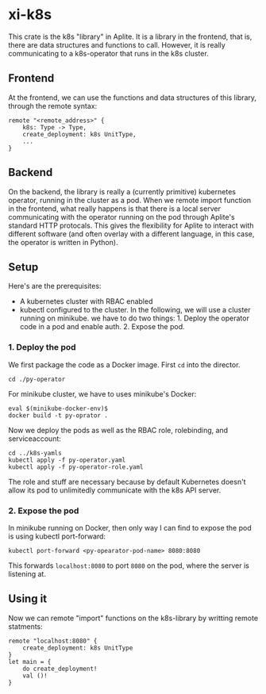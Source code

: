 # xi-k8s

This crate is the k8s "library" in Aplite. It is a library in the frontend, that is, there are data structures and 
functions to call. However, it is really communicating to a k8s-operator that runs in the k8s cluster.

## Frontend
At the frontend, we can use the functions and data structures of this library, through the remote syntax:

```
remote "<remote_address>" {
    k8s: Type -> Type,
    create_deployment: k8s UnitType,
    ...
}
```

## Backend
On the backend, the library is really a (currently primitive) kubernetes operator, running in the cluster as a pod. When we remote import function in the frontend, what really happens is that there is a local server communicating with the operator running on the pod through Aplite's standard HTTP protocals. This gives the flexibility for Aplite to interact with different software (and often overlay with a different language, in this case, the operator is written in Python). 

## Setup
Here's are the prerequisites:
- A kubernetes cluster with RBAC enabled 
- kubectl configured to the cluster.
In the following, we will use a cluster running on minikube.
we have to do two things: 1. Deploy the operator code in a pod and enable auth. 2. Expose the pod.

### 1. Deploy the pod
We first package the code as a Docker image. First `cd` into the director.
```
cd ./py-operator
```
For minikube cluster, we have to uses minikube's Docker:
```
eval $(minikube-docker-env)$
docker build -t py-oprator . 
```
Now we deploy the pods as well as the RBAC role, rolebinding, and serviceaccount:
``` 
cd ../k8s-yamls
kubectl apply -f py-operator.yaml
kubectl apply -f py-operator-role.yaml
```
The role and stuff are necessary because by default Kubernetes doesn't allow its pod to unlimitedly communicate with the k8s API server.

### 2. Expose the pod
In minikube running on Docker, then only way I can find to expose the pod is using kubectl port-forward:
```
kubectl port-forward <py-opearator-pod-name> 8080:8080
```
This forwards `localhost:8080` to port `8080` on the pod, where the server is listening at.

## Using it
Now we can remote "import" functions on the k8s-library by writting remote statments:
``` 
remote "localhost:8080" {
    create_deployment: k8s UnitType
}
let main = {
    do create_deployment!
    val ()!
}
```
